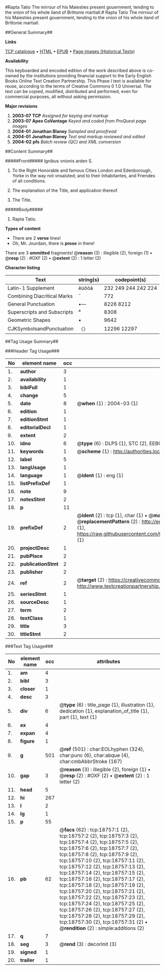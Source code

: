 #Rapta Tatio The mirrour of his Maiesties present gouernment, tending to the vnion of his whole iland of Brittonie martiall.#
Rapta Tatio The mirrour of his Maiesties present gouernment, tending to the vnion of his whole iland of Brittonie martiall.

##General Summary##

**Links**

[TCP catalogue](http://www.ota.ox.ac.uk/tcp/)  • 
[HTML](http://tei.it.ox.ac.uk/tcp/Texts-HTML/free/A13/A13394.html)  • 
[EPUB](http://tei.it.ox.ac.uk/tcp/Texts-EPUB/free/A13/A13394.epub) • 
[Page images (Historical Texts)](https://data.historicaltexts.jisc.ac.uk/view?pubId=eebo-99853375e&pageId=eebo-99853375e-18757-1)

**Availability**

This keyboarded and encoded edition of the
	       work described above is co-owned by the institutions
	       providing financial support to the Early English Books
	       Online Text Creation Partnership. This Phase I text is
	       available for reuse, according to the terms of Creative
	       Commons 0 1.0 Universal. The text can be copied,
	       modified, distributed and performed, even for
	       commercial purposes, all without asking permission.

**Major revisions**

1. __2003-07__ __TCP__ *Assigned for keying and markup*
1. __2003-07__ __Apex CoVantage__ *Keyed and coded from ProQuest page images*
1. __2004-01__ __Jonathan Blaney__ *Sampled and proofread*
1. __2004-01__ __Jonathan Blaney__ *Text and markup reviewed and edited*
1. __2004-02__ __pfs__ *Batch review (QC) and XML conversion*

##Content Summary##

#####Front#####
Ignibus vnionis arden S.
1. To the Right Honorable and famous Cities London and Edenborough, Yorke in the way not vnsaluted; and to their Inhabitantes, and Friendes of all conditions.

1. The explanation of the Title, and application thereof.

1. The Title.

#####Body#####

1. Rapta Tatio.

**Types of content**

  * There are 2 **verse** lines!
  * Oh, Mr. Jourdain, there is **prose** in there!

There are 3 **ommitted** fragments! 
 @__reason__ (3) : illegible (2), foreign (1)  •  @__resp__ (2) : #OXF (2)  •  @__extent__ (2) : 1 letter (2)

**Character listing**


|Text|string(s)|codepoint(s)|
|---|---|---|
|Latin-1 Supplement|èùôòà|232 249 244 242 224|
|Combining             Diacritical Marks|̄|772|
|General Punctuation|•—|8226 8212|
|Superscripts             and Subscripts|⁴|8308|
|Geometric Shapes|▪|9642|
|CJKSymbolsandPunctuation|〈〉|12296 12297|

##Tag Usage Summary##

###Header Tag Usage###

|No|element name|occ|attributes|
|---|---|---|---|
|1.|__author__|3||
|2.|__availability__|1||
|3.|__biblFull__|1||
|4.|__change__|5||
|5.|__date__|8| @__when__ (1) : 2004-03 (1)|
|6.|__edition__|1||
|7.|__editionStmt__|1||
|8.|__editorialDecl__|1||
|9.|__extent__|2||
|10.|__idno__|6| @__type__ (6) : DLPS (1), STC (2), EEBO-CITATION (1), PROQUEST (1), VID (1)|
|11.|__keywords__|1| @__scheme__ (1) : http://authorities.loc.gov/ (1)|
|12.|__label__|5||
|13.|__langUsage__|1||
|14.|__language__|1| @__ident__ (1) : eng (1)|
|15.|__listPrefixDef__|1||
|16.|__note__|9||
|17.|__notesStmt__|2||
|18.|__p__|11||
|19.|__prefixDef__|2| @__ident__ (2) : tcp (1), char (1)  •  @__matchPattern__ (2) : ([0-9\-]+):([0-9IVX]+) (1), (.+) (1)  •  @__replacementPattern__ (2) : http://eebo.chadwyck.com/downloadtiff?vid=$1&page=$2 (1), https://raw.githubusercontent.com/textcreationpartnership/Texts/master/tcpchars.xml#$1 (1)|
|20.|__projectDesc__|1||
|21.|__pubPlace__|2||
|22.|__publicationStmt__|2||
|23.|__publisher__|2||
|24.|__ref__|2| @__target__ (2) : https://creativecommons.org/publicdomain/zero/1.0/ (1), http://www.textcreationpartnership.org/docs/. (1)|
|25.|__seriesStmt__|1||
|26.|__sourceDesc__|1||
|27.|__term__|2||
|28.|__textClass__|1||
|29.|__title__|3||
|30.|__titleStmt__|2||


###Text Tag Usage###

|No|element name|occ|attributes|
|---|---|---|---|
|1.|__am__|4||
|2.|__bibl__|3||
|3.|__closer__|1||
|4.|__desc__|3||
|5.|__div__|6| @__type__ (6) : title_page (1), illustration (1), dedication (1), explanation_of_title (1), part (1), text (1)|
|6.|__ex__|4||
|7.|__expan__|4||
|8.|__figure__|1||
|9.|__g__|501| @__ref__ (501) : char:EOLhyphen (324), char:punc (6), char:abque (4), char:cmbAbbrStroke (167)|
|10.|__gap__|3| @__reason__ (3) : illegible (2), foreign (1)  •  @__resp__ (2) : #OXF (2)  •  @__extent__ (2) : 1 letter (2)|
|11.|__head__|5||
|12.|__hi__|267||
|13.|__l__|2||
|14.|__lg__|1||
|15.|__p__|55||
|16.|__pb__|62| @__facs__ (62) : tcp:18757:1 (2), tcp:18757:2 (2), tcp:18757:3 (2), tcp:18757:4 (2), tcp:18757:5 (2), tcp:18757:6 (2), tcp:18757:7 (2), tcp:18757:8 (2), tcp:18757:9 (2), tcp:18757:10 (2), tcp:18757:11 (2), tcp:18757:12 (2), tcp:18757:13 (2), tcp:18757:14 (2), tcp:18757:15 (2), tcp:18757:16 (2), tcp:18757:17 (2), tcp:18757:18 (2), tcp:18757:19 (2), tcp:18757:20 (2), tcp:18757:21 (2), tcp:18757:22 (2), tcp:18757:23 (2), tcp:18757:24 (2), tcp:18757:25 (2), tcp:18757:26 (2), tcp:18757:27 (2), tcp:18757:28 (2), tcp:18757:29 (2), tcp:18757:30 (2), tcp:18757:31 (2)  •  @__rendition__ (2) : simple:additions (2)|
|17.|__q__|7||
|18.|__seg__|3| @__rend__ (3) : decorInit (3)|
|19.|__signed__|1||
|20.|__trailer__|1||
